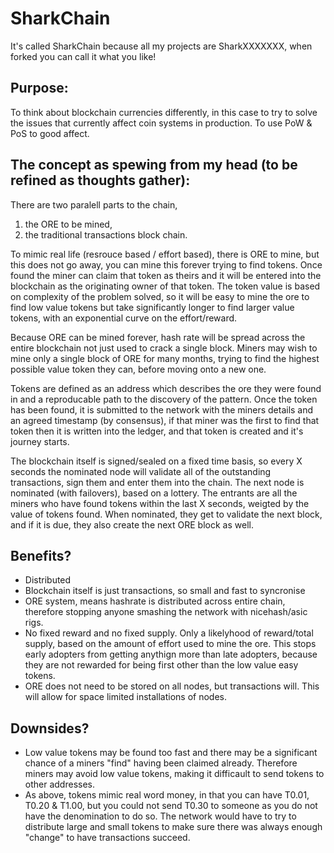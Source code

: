 # SharkChain
It's called SharkChain because all my projects are SharkXXXXXXX, when forked you can call it what you like!


## Purpose:

To think about blockchain currencies differently, in this case to try to solve the issues that currently affect coin systems in production.  To use PoW & PoS to good affect.

## The concept as spewing from my head (to be refined as thoughts gather):

There are two paralell parts to the chain, 

1) the ORE to be mined, 
2) the traditional transactions block chain.

To mimic real life (resrouce based / effort based), there is ORE to mine, but this does not go away, you can mine this forever trying to find tokens.  Once found the miner can claim that token as theirs and it will be entered into the blockchain as the originating owner of that token.  The token value is based on complexity of the problem solved, so it will be easy to mine the ore to find low value tokens but take significantly longer to find larger value tokens, with an exponential curve on the effort/reward.

Because ORE can be mined forever, hash rate will be spread across the entire blockchain not just used to crack a single block.  Miners may wish to mine only a single block of ORE for many months, trying to find the highest possible value token they can, before moving onto a new one.

Tokens are defined as an address which describes the ore they were found in and a reproducable path to the discovery of the pattern.  Once the token has been found, it is submitted to the network with the miners details and an agreed timestamp (by consensus), if that miner was the first to find that token then it is written into the ledger, and that token is created and it's journey starts.

The blockchain itself is signed/sealed on a fixed time basis, so every X seconds the nominated node will validate all of the outstanding transactions, sign them and enter them into the chain.  The next node is nominated (with failovers), based on a lottery.  The entrants are all the miners who have found tokens within the last X seconds, weigted by the value of tokens found.  When nominated, they get to validate the next block, and if it is due, they also create the next ORE block as well.

## Benefits?

*  Distributed
*  Blockchain itself is just transactions, so small and fast to syncronise
*  ORE system, means hashrate is distributed across entire chain, therefore stopping anyone smashing the network with nicehash/asic rigs.
*  No fixed reward and no fixed supply.   Only a likelyhood of reward/total supply, based on the amount of effort used to mine the ore.  This stops early adopters from getting anythign more than late adopters, because they are not rewarded for being first other than the low value easy tokens.
*  ORE does not need to be stored on all nodes, but transactions will.  This will allow for space limited installations of nodes.

## Downsides?

* Low value tokens may be found too fast and there may be a significant chance of a miners "find" having been claimed already.  Therefore miners may avoid low value tokens, making it difficault to send tokens to other addresses.
* As above, tokens mimic real word money, in that you can have T0.01, T0.20 & T1.00, but you could not send T0.30 to someone as you do not have the denomination to do so.  The network would have to try to distribute large and small tokens to make sure there was always enough "change" to have transactions succeed.

